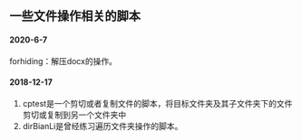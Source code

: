 ﻿## 一些文件操作相关的脚本
 
#### 2020-6-7

forhiding：解压docx的操作。
 
#### 2018-12-17

1. cptest是一个剪切或者复制文件的脚本，将目标文件夹及其子文件夹下的文件剪切或复制到另一个文件夹中
2. dirBianLi是曾经练习遍历文件夹操作的脚本。
